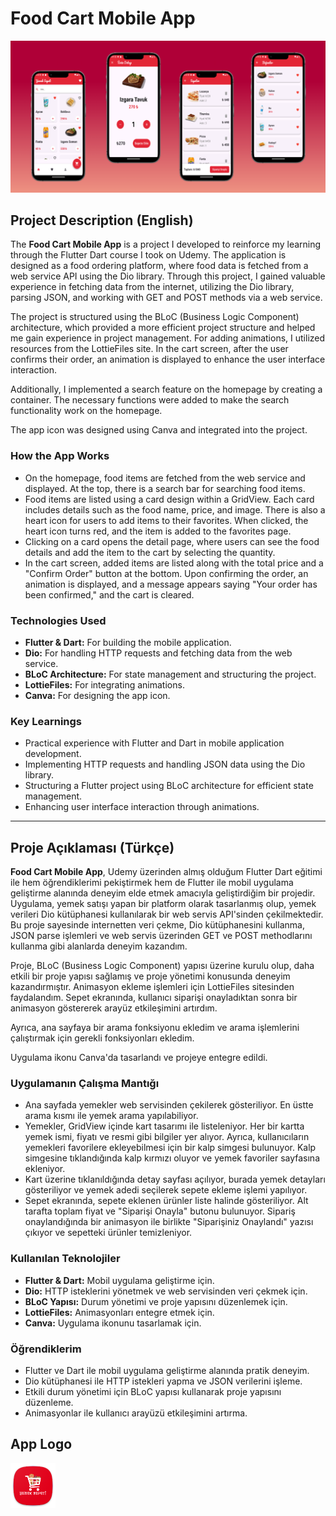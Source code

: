 # Food Cart Mobile App

![Food Cart Mobile App](https://github.com/serdararici/FoodCartMobileApp/blob/master/food_cart_photo.png)

## Project Description (English)

The **Food Cart Mobile App** is a project I developed to reinforce my learning through the Flutter Dart course I took on Udemy. The application is designed as a food ordering platform, where food data is fetched from a web service API using the Dio library. Through this project, I gained valuable experience in fetching data from the internet, utilizing the Dio library, parsing JSON, and working with GET and POST methods via a web service.

The project is structured using the BLoC (Business Logic Component) architecture, which provided a more efficient project structure and helped me gain experience in project management. For adding animations, I utilized resources from the LottieFiles site. In the cart screen, after the user confirms their order, an animation is displayed to enhance the user interface interaction.

Additionally, I implemented a search feature on the homepage by creating a container. The necessary functions were added to make the search functionality work on the homepage.

The app icon was designed using Canva and integrated into the project.

### How the App Works

- On the homepage, food items are fetched from the web service and displayed. At the top, there is a search bar for searching food items.
- Food items are listed using a card design within a GridView. Each card includes details such as the food name, price, and image. There is also a heart icon for users to add items to their favorites. When clicked, the heart icon turns red, and the item is added to the favorites page.
- Clicking on a card opens the detail page, where users can see the food details and add the item to the cart by selecting the quantity.
- In the cart screen, added items are listed along with the total price and a "Confirm Order" button at the bottom. Upon confirming the order, an animation is displayed, and a message appears saying "Your order has been confirmed," and the cart is cleared.

### Technologies Used

- **Flutter & Dart:** For building the mobile application.
- **Dio:** For handling HTTP requests and fetching data from the web service.
- **BLoC Architecture:** For state management and structuring the project.
- **LottieFiles:** For integrating animations.
- **Canva:** For designing the app icon.

### Key Learnings

- Practical experience with Flutter and Dart in mobile application development.
- Implementing HTTP requests and handling JSON data using the Dio library.
- Structuring a Flutter project using BLoC architecture for efficient state management.
- Enhancing user interface interaction through animations.

---

## Proje Açıklaması (Türkçe)

**Food Cart Mobile App**, Udemy üzerinden almış olduğum Flutter Dart eğitimi ile hem öğrendiklerimi pekiştirmek hem de Flutter ile mobil uygulama geliştirme alanında deneyim elde etmek amacıyla geliştirdiğim bir projedir. Uygulama, yemek satışı yapan bir platform olarak tasarlanmış olup, yemek verileri Dio kütüphanesi kullanılarak bir web servis API'sinden çekilmektedir. Bu proje sayesinde internetten veri çekme, Dio kütüphanesini kullanma, JSON parse işlemleri ve web servis üzerinden GET ve POST methodlarını kullanma gibi alanlarda deneyim kazandım.

Proje, BLoC (Business Logic Component) yapısı üzerine kurulu olup, daha etkili bir proje yapısı sağlamış ve proje yönetimi konusunda deneyim kazandırmıştır. Animasyon ekleme işlemleri için LottieFiles sitesinden faydalandım. Sepet ekranında, kullanıcı siparişi onayladıktan sonra bir animasyon göstererek arayüz etkileşimini artırdım.

Ayrıca, ana sayfaya bir arama fonksiyonu ekledim ve arama işlemlerini çalıştırmak için gerekli fonksiyonları ekledim.

Uygulama ikonu Canva'da tasarlandı ve projeye entegre edildi.

### Uygulamanın Çalışma Mantığı

- Ana sayfada yemekler web servisinden çekilerek gösteriliyor. En üstte arama kısmı ile yemek arama yapılabiliyor.
- Yemekler, GridView içinde kart tasarımı ile listeleniyor. Her bir kartta yemek ismi, fiyatı ve resmi gibi bilgiler yer alıyor. Ayrıca, kullanıcıların yemekleri favorilere ekleyebilmesi için bir kalp simgesi bulunuyor. Kalp simgesine tıklandığında kalp kırmızı oluyor ve yemek favoriler sayfasına ekleniyor.
- Kart üzerine tıklanıldığında detay sayfası açılıyor, burada yemek detayları gösteriliyor ve yemek adedi seçilerek sepete ekleme işlemi yapılıyor.
- Sepet ekranında, sepete eklenen ürünler liste halinde gösteriliyor. Alt tarafta toplam fiyat ve "Siparişi Onayla" butonu bulunuyor. Sipariş onaylandığında bir animasyon ile birlikte "Siparişiniz Onaylandı" yazısı çıkıyor ve sepetteki ürünler temizleniyor.

### Kullanılan Teknolojiler

- **Flutter & Dart:** Mobil uygulama geliştirme için.
- **Dio:** HTTP isteklerini yönetmek ve web servisinden veri çekmek için.
- **BLoC Yapısı:** Durum yönetimi ve proje yapısını düzenlemek için.
- **LottieFiles:** Animasyonları entegre etmek için.
- **Canva:** Uygulama ikonunu tasarlamak için.

### Öğrendiklerim

- Flutter ve Dart ile mobil uygulama geliştirme alanında pratik deneyim.
- Dio kütüphanesi ile HTTP istekleri yapma ve JSON verilerini işleme.
- Etkili durum yönetimi için BLoC yapısı kullanarak proje yapısını düzenleme.
- Animasyonlar ile kullanıcı arayüzü etkileşimini artırma.


## App Logo

![Food Cart Mobile App Logo](https://github.com/serdararici/FoodCartMobileApp/blob/master/ic_launcher.png)
